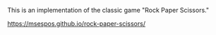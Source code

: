 This is an implementation of the classic game "Rock Paper Scissors."

https://msespos.github.io/rock-paper-scissors/
